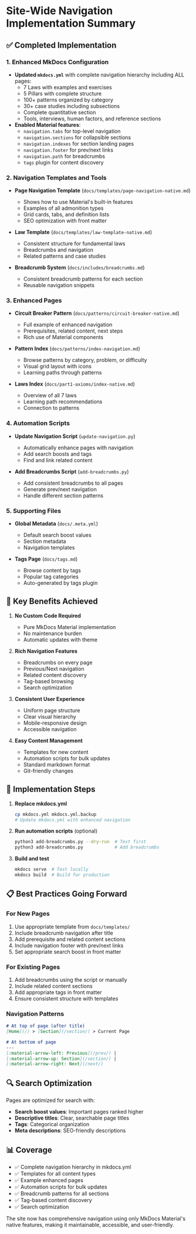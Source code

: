 # Site-Wide Navigation Implementation Summary

## ✅ Completed Implementation

### 1. Enhanced MkDocs Configuration
- **Updated `mkdocs.yml`** with complete navigation hierarchy including ALL pages:
  - 7 Laws with examples and exercises
  - 5 Pillars with complete structure  
  - 100+ patterns organized by category
  - 30+ case studies including subsections
  - Complete quantitative section
  - Tools, interviews, human factors, and reference sections
- **Enabled Material features**:
  - `navigation.tabs` for top-level navigation
  - `navigation.sections` for collapsible sections
  - `navigation.indexes` for section landing pages
  - `navigation.footer` for prev/next links
  - `navigation.path` for breadcrumbs
  - `tags` plugin for content discovery

### 2. Navigation Templates and Tools
- **Page Navigation Template** (`docs/templates/page-navigation-native.md`)
  - Shows how to use Material's built-in features
  - Examples of all admonition types
  - Grid cards, tabs, and definition lists
  - SEO optimization with front matter

- **Law Template** (`docs/templates/law-template-native.md`)
  - Consistent structure for fundamental laws
  - Breadcrumbs and navigation
  - Related patterns and case studies

- **Breadcrumb System** (`docs/includes/breadcrumbs.md`)
  - Consistent breadcrumb patterns for each section
  - Reusable navigation snippets

### 3. Enhanced Pages
- **Circuit Breaker Pattern** (`docs/patterns/circuit-breaker-native.md`)
  - Full example of enhanced navigation
  - Prerequisites, related content, next steps
  - Rich use of Material components

- **Pattern Index** (`docs/patterns/index-navigation.md`)
  - Browse patterns by category, problem, or difficulty
  - Visual grid layout with icons
  - Learning paths through patterns

- **Laws Index** (`docs/part1-axioms/index-native.md`)
  - Overview of all 7 laws
  - Learning path recommendations
  - Connection to patterns

### 4. Automation Scripts
- **Update Navigation Script** (`update-navigation.py`)
  - Automatically enhance pages with navigation
  - Add search boosts and tags
  - Find and link related content

- **Add Breadcrumbs Script** (`add-breadcrumbs.py`)
  - Add consistent breadcrumbs to all pages
  - Generate prev/next navigation
  - Handle different section patterns

### 5. Supporting Files
- **Global Metadata** (`docs/.meta.yml`)
  - Default search boost values
  - Section metadata
  - Navigation templates

- **Tags Page** (`docs/tags.md`)
  - Browse content by tags
  - Popular tag categories
  - Auto-generated by tags plugin

## 🎯 Key Benefits Achieved

1. **No Custom Code Required**
   - Pure MkDocs Material implementation
   - No maintenance burden
   - Automatic updates with theme

2. **Rich Navigation Features**
   - Breadcrumbs on every page
   - Previous/Next navigation
   - Related content discovery
   - Tag-based browsing
   - Search optimization

3. **Consistent User Experience**
   - Uniform page structure
   - Clear visual hierarchy
   - Mobile-responsive design
   - Accessible navigation

4. **Easy Content Management**
   - Templates for new content
   - Automation scripts for bulk updates
   - Standard markdown format
   - Git-friendly changes

## 🚀 Implementation Steps

1. **Replace mkdocs.yml**
   ```bash
   cp mkdocs.yml mkdocs.yml.backup
   # Update mkdocs.yml with enhanced navigation
   ```

2. **Run automation scripts** (optional)
   ```bash
   python3 add-breadcrumbs.py --dry-run  # Test first
   python3 add-breadcrumbs.py            # Add breadcrumbs
   ```

3. **Build and test**
   ```bash
   mkdocs serve  # Test locally
   mkdocs build  # Build for production
   ```

## 📋 Best Practices Going Forward

### For New Pages
1. Use appropriate template from `docs/templates/`
2. Include breadcrumb navigation after title
3. Add prerequisite and related content sections
4. Include navigation footer with prev/next links
5. Set appropriate search boost in front matter

### For Existing Pages
1. Add breadcrumbs using the script or manually
2. Include related content sections
3. Add appropriate tags in front matter
4. Ensure consistent structure with templates

### Navigation Patterns
```markdown
# At top of page (after title)
[Home](/) > [Section](/section/) > Current Page

# At bottom of page
---
[:material-arrow-left: Previous](/prev/) | 
[:material-arrow-up: Section](/section/) | 
[:material-arrow-right: Next](/next/)
```

## 🔍 Search Optimization

Pages are optimized for search with:
- **Search boost values**: Important pages ranked higher
- **Descriptive titles**: Clear, searchable page titles
- **Tags**: Categorical organization
- **Meta descriptions**: SEO-friendly descriptions

## 📊 Coverage

- ✅ Complete navigation hierarchy in mkdocs.yml
- ✅ Templates for all content types
- ✅ Example enhanced pages
- ✅ Automation scripts for bulk updates
- ✅ Breadcrumb patterns for all sections
- ✅ Tag-based content discovery
- ✅ Search optimization

The site now has comprehensive navigation using only MkDocs Material's native features, making it maintainable, accessible, and user-friendly.